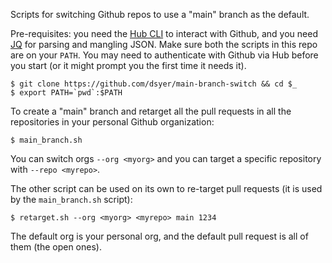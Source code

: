 Scripts for switching Github repos to use a "main" branch as the default.

Pre-requisites: you need the [Hub CLI](https://hub.github.com/) to interact with Github, and you need [JQ](https://stedolan.github.io/jq/) for parsing and mangling JSON. Make sure both the scripts in this repo are on your `PATH`. You may need to authenticate with Github via Hub before you start (or it might prompt you the first time it needs it).

```
$ git clone https://github.com/dsyer/main-branch-switch && cd $_
$ export PATH=`pwd`:$PATH
```

To create a "main" branch and retarget all the pull requests in all the repositories in your personal Github organization:

```
$ main_branch.sh
```

You can switch orgs `--org <myorg>` and you can target a specific repository with `--repo <myrepo>`.

The other script can be used on its own to re-target pull requests (it is used by the `main_branch.sh` script):

```
$ retarget.sh --org <myorg> <myrepo> main 1234
```

The default org is your personal org, and the default pull request is all of them (the open ones).

